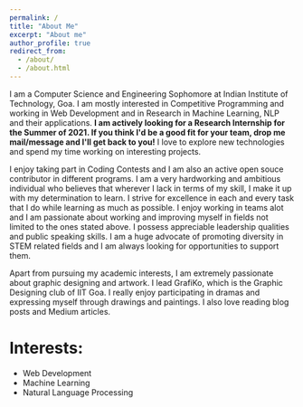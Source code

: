 ```yaml
---
permalink: /
title: "About Me"
excerpt: "About me"
author_profile: true
redirect_from: 
  - /about/
  - /about.html
---
```


I am a Computer Science and Engineering Sophomore at Indian Institute of Technology, Goa. I am mostly interested in Competitive Programming and working in Web Development and in Research in Machine Learning, NLP and their applications. **I am actively looking for a Research Internship for the Summer of 2021. If you think I'd be a good fit for your team, drop me mail/message and I'll get back to you!** I love to explore new technologies and spend my time working on interesting projects.

I enjoy taking part in Coding Contests and I am also an active open souce contributor in different programs. I am a very hardworking and ambitious individual who believes that wherever I lack in terms of my skill, I make it up with my determination to learn. I strive for excellence in each and every task that I do while learning as much as possible. I enjoy working in teams alot and I am passionate about working and improving myself in fields not limited to the ones stated above. I possess appreciable leadership qualities and public speaking skills. I am a huge advocate of promoting diversity in STEM related fields and I am always looking for opportunities to support them. 

Apart from pursuing my academic interests, I am extremely passionate about graphic designing and artwork. I lead GrafiKo, which is the Graphic Designing club of IIT Goa. I really enjoy participating in dramas and expressing myself through drawings and paintings. I also love reading blog posts and Medium articles.

# Interests:
* Web Development 
* Machine Learning
* Natural Language Processing



